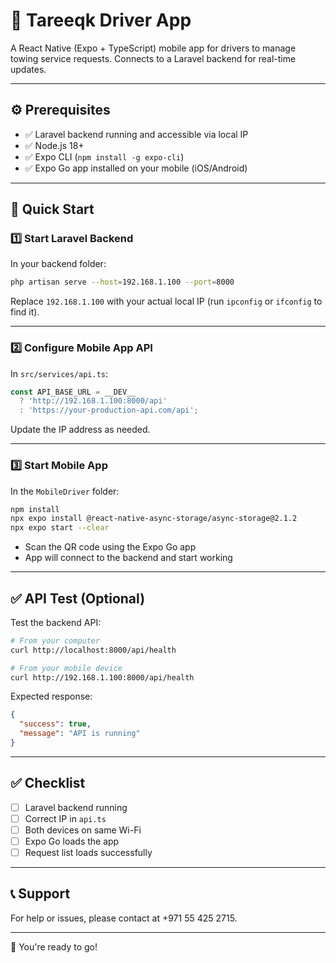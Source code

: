 # 🚗 Tareeqk Driver App

A React Native (Expo + TypeScript) mobile app for drivers to manage towing service requests. Connects to a Laravel backend for real-time updates.

---

## ⚙️ Prerequisites

- ✅ Laravel backend running and accessible via local IP
- ✅ Node.js 18+
- ✅ Expo CLI (`npm install -g expo-cli`)
- ✅ Expo Go app installed on your mobile (iOS/Android)

---

## 🚀 Quick Start

### 1️⃣ Start Laravel Backend

In your backend folder:

```bash
php artisan serve --host=192.168.1.100 --port=8000
```

Replace `192.168.1.100` with your actual local IP (run `ipconfig` or `ifconfig` to find it).

---

### 2️⃣ Configure Mobile App API

In `src/services/api.ts`:

```ts
const API_BASE_URL = __DEV__ 
  ? 'http://192.168.1.100:8000/api' 
  : 'https://your-production-api.com/api';
```

Update the IP address as needed.

---

### 3️⃣ Start Mobile App

In the `MobileDriver` folder:

```bash
npm install
npx expo install @react-native-async-storage/async-storage@2.1.2
npx expo start --clear
```

- Scan the QR code using the Expo Go app
- App will connect to the backend and start working

---

## ✅ API Test (Optional)

Test the backend API:

```bash
# From your computer
curl http://localhost:8000/api/health

# From your mobile device
curl http://192.168.1.100:8000/api/health
```

Expected response:

```json
{
  "success": true,
  "message": "API is running"
}
```

---

## ✅ Checklist

- [ ] Laravel backend running
- [ ] Correct IP in `api.ts`
- [ ] Both devices on same Wi-Fi
- [ ] Expo Go loads the app
- [ ] Request list loads successfully

---

## 📞 Support

For help or issues, please contact at +971 55 425 2715.

---

🎉 You're ready to go!

